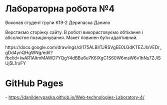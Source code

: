 <h1>Лабораторна робота №4</h1>
<p>Виконав студент групи К19-2 Дерипаска Данило</p>
<p>Верстаємо сторінку сайту.
В роботі використовуємо обтікання і абсолютне позиціонування.
Макет повинен бути адаптивний.</p>
https://docs.google.com/drawings/d/175ALBlITJRSVgEE0LGdKTEZJIxVEDr_gDd4ynQHgWNg/edit?fbclid=IwAR1AltmMAWD7YQgY4dBBu6u7K6IXgC1S60W6msW6v1hNs7ZJlSUj5L1rxFY

<h1>GitHub Pages</h1> - <a href="https://danilderypaska.github.io/Web-technologies-Laboratory-4/" rel="nofollow">https://danilderypaska.github.io/Web-technologies-Laboratory-4/</a>
